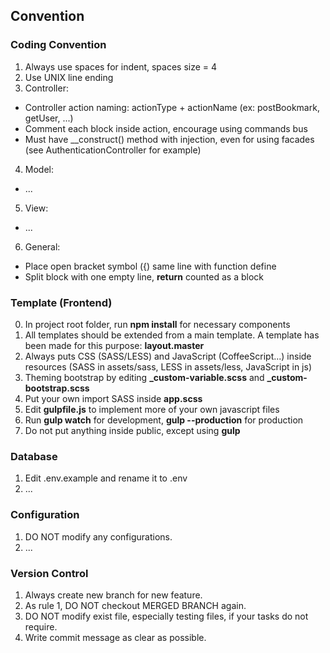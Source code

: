 ## Convention

### Coding Convention
1. Always use spaces for indent, spaces size = 4  
2. Use UNIX line ending  
3. Controller:
  - Controller action naming: actionType + actionName (ex: postBookmark, getUser, ...)  
  - Comment each block inside action, encourage using commands bus
  - Must have __construct() method with injection, even for using facades (see AuthenticationController for example)
4. Model:
  - ...
5. View:
  - ...
6. General:
  - Place open bracket symbol ({) same line with function define  
  - Split block with one empty line, **return** counted as a block

### Template (Frontend)
0. In project root folder, run **npm install** for necessary components
1. All templates should be extended from a main template. A template has been made for this purpose: **layout.master**
2. Always puts CSS (SASS/LESS) and JavaScript (CoffeeScript...) inside resources (SASS in assets/sass, LESS in assets/less, JavaScript in js)
3. Theming bootstrap by editing **\_custom-variable.scss** and **\_custom-bootstrap.scss**
4. Put your own import SASS inside **app.scss**
5. Edit **gulpfile.js** to implement more of your own javascript files
6. Run **gulp watch** for development, **gulp --production** for production
7. Do not put anything inside public, except using **gulp**

### Database
1. Edit .env.example and rename it to .env
2. ...

### Configuration
1. DO NOT modify any configurations.  
2. ...

### Version Control
1. Always create new branch for new feature.  
2. As rule 1, DO NOT checkout MERGED BRANCH again.  
3. DO NOT modify exist file, especially testing files, if your tasks do not require.  
4. Write commit message as clear as possible.  